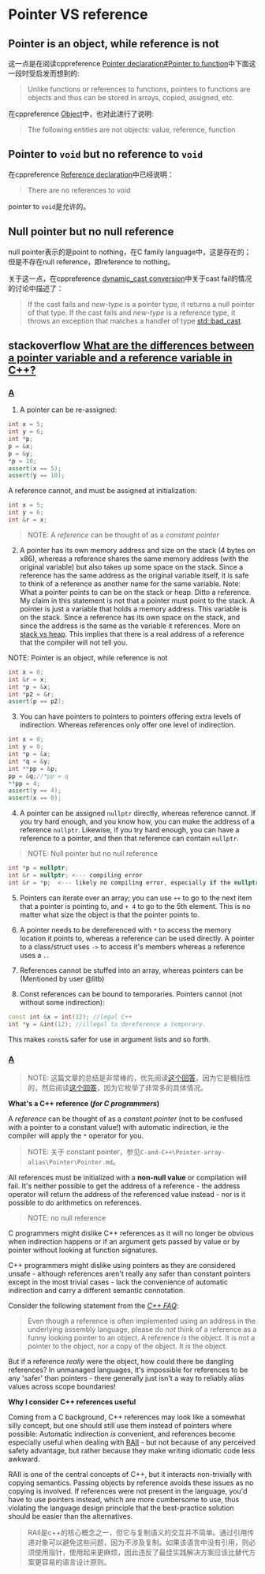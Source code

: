 # Pointer VS reference



## Pointer is an object, while reference is not

这一点是在阅读cppreference [Pointer declaration#Pointer to function](https://en.cppreference.com/w/cpp/language/pointer#Pointers_to_functions)中下面这一段时受启发而想到的:

> Unlike functions or references to functions, pointers to functions are objects and thus can be stored in arrays, copied, assigned, etc.

在cppreference [Object](https://en.cppreference.com/w/cpp/language/object)中，也对此进行了说明:

> The following entities are not objects: value, reference, function

## Pointer to `void` but no reference to `void`

在cppreference [Reference declaration](https://en.cppreference.com/w/cpp/language/reference)中已经说明：

> There are no references to void 

pointer to `void`是允许的。



## Null pointer but no null reference

null pointer表示的是point to nothing，在C family language中，这是存在的；但是不存在null reference，即reference to nothing。

关于这一点，在cppreference [dynamic_cast conversion](https://en.cppreference.com/w/cpp/language/dynamic_cast)中关于cast fail的情况的讨论中描述了：

> If the cast fails and *new-type* is a pointer type, it returns a null pointer of that type. If the cast fails and *new-type* is a reference type, it throws an exception that matches a handler of type [std::bad_cast](https://en.cppreference.com/w/cpp/types/bad_cast).



## stackoverflow [What are the differences between a pointer variable and a reference variable in C++?](https://stackoverflow.com/questions/57483/what-are-the-differences-between-a-pointer-variable-and-a-reference-variable-in)

### [A](https://stackoverflow.com/a/57492)

1) A pointer can be re-assigned:

```cpp
int x = 5;
int y = 6;
int *p;
p = &x;
p = &y;
*p = 10;
assert(x == 5);
assert(y == 10);
```

A reference cannot, and must be assigned at initialization:

```cpp
int x = 5;
int y = 6;
int &r = x;
```

> NOTE: A *reference* can be thought of as a *constant pointer* 

2) A pointer has its own memory address and size on the stack (4 bytes on x86), whereas a reference shares the same memory address (with the original variable) but also takes up some space on the stack. Since a reference has the same address as the original variable itself, it is safe to think of a reference as another name for the same variable. Note: What a pointer points to can be on the stack or heap. Ditto a reference. My claim in this statement is not that a pointer must point to the stack. A pointer is just a variable that holds a memory address. This variable is on the stack. Since a reference has its own space on the stack, and since the address is the same as the variable it references. More on [stack vs heap](https://stackoverflow.com/questions/79923/what-and-where-are-the-stack-and-heap#79936). This implies that there is a real address of a reference that the compiler will not tell you.

NOTE: Pointer is an object, while reference is not

```cpp
int x = 0;
int &r = x;
int *p = &x;
int *p2 = &r;
assert(p == p2);
```

3) You can have pointers to pointers to pointers offering extra levels of indirection. Whereas references only offer one level of indirection.

```cpp
int x = 0;
int y = 0;
int *p = &x;
int *q = &y;
int **pp = &p;
pp = &q;//*pp = q
**pp = 4;
assert(y == 4);
assert(x == 0);
```

4) A pointer can be assigned `nullptr` directly, whereas reference cannot. If you try hard enough, and you know how, you can make the address of a reference `nullptr`. Likewise, if you try hard enough, you can have a reference to a pointer, and then that reference can contain `nullptr`.

> NOTE: Null pointer but no null reference

```cpp
int *p = nullptr;
int &r = nullptr; <--- compiling error
int &r = *p;  <--- likely no compiling error, especially if the nullptr is hidden behind a function call, yet it refers to a non-existent int at address 0
```

5) Pointers can iterate over an array; you can use `++` to go to the next item that a pointer is pointing to, and `+ 4` to go to the 5th element. This is no matter what size the object is that the pointer points to.

6) A pointer needs to be dereferenced with `*` to access the memory location it points to, whereas a reference can be used directly. A pointer to a class/struct uses `->` to access it's members whereas a reference uses a `.`.

7) References cannot be stuffed into an array, whereas pointers can be (Mentioned by user @litb)

8) Const references can be bound to temporaries. Pointers cannot (not without some indirection):

```cpp
const int &x = int(12); //legal C++
int *y = &int(12); //illegal to dereference a temporary.
```

This makes `const&` safer for use in argument lists and so forth.



### [A](https://stackoverflow.com/a/596750)

> NOTE: 这篇文章的总结是非常棒的，优先阅读[这个回答](https://stackoverflow.com/a/596750)，因为它是概括性的，然后阅读[这个回答](https://stackoverflow.com/a/57492)，因为它枚举了非常多的具体情况。

**What's a C++ reference (*for C programmers*)**

A *reference* can be thought of as a *constant pointer* (not to be confused with a pointer to a constant value!) with automatic indirection, ie the compiler will apply the `*` operator for you.

> NOTE: 关于 constant pointer，参见`C-and-C++\Pointer-array-alias\Pointer\Pointer.md`。

All references must be initialized with a **non-null value** or compilation will fail. It's neither possible to get the address of a reference - the address operator will return the address of the referenced value instead - nor is it possible to do arithmetics on references.

> NOTE: no null reference

C programmers might dislike C++ references as it will no longer be obvious when indirection happens or if an argument gets passed by value or by pointer without looking at function signatures.

C++ programmers might dislike using pointers as they are considered unsafe - although references aren't really any safer than constant pointers except in the most trivial cases - lack the convenience of automatic indirection and carry a different semantic connotation.

Consider the following statement from the [*C++ FAQ*](https://isocpp.org/wiki/faq/references#overview-refs):

> Even though a reference is often implemented using an address in the underlying assembly language, please do *not* think of a reference as a funny looking pointer to an object. A reference *is* the object. It is not a pointer to the object, nor a copy of the object. It *is* the object.

But if a reference *really* were the object, how could there be dangling references? In unmanaged languages, it's impossible for references to be any 'safer' than pointers - there generally just isn't a way to reliably alias values across scope boundaries!

**Why I consider C++ references useful**

Coming from a C background, C++ references may look like a somewhat silly concept, but one should still use them instead of pointers where possible: Automatic indirection *is* convenient, and references become especially useful when dealing with [RAII](https://en.wikipedia.org/wiki/Resource_Acquisition_Is_Initialization) - but not because of any perceived safety advantage, but rather because they make writing idiomatic code less awkward.

RAII is one of the central concepts of C++, but it interacts non-trivially with copying semantics. Passing objects by reference avoids these issues as no copying is involved. If references were not present in the language, you'd have to use pointers instead, which are more cumbersome to use, thus violating the language design principle that the best-practice solution should be easier than the alternatives.

> RAII是c++的核心概念之一，但它与复制语义的交互并不简单。通过引用传递对象可以避免这些问题，因为不涉及复制。如果该语言中没有引用，则必须使用指针，使用起来更麻烦，因此违反了最佳实践解决方案应该比替代方案更容易的语言设计原则。

